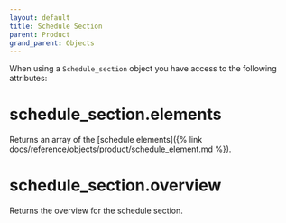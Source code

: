 ```yaml
---
layout: default
title: Schedule Section
parent: Product
grand_parent: Objects
---
```


When using a `Schedule_section` object you have access to the following attributes:

# schedule_section.elements

Returns an array of the [schedule elements]({% link docs/reference/objects/product/schedule_element.md %}).

# schedule_section.overview

Returns the overview for the schedule section.

